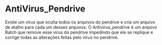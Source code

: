 AntiVirus_Pendrive
==================

Existe um virus que oculta todos os arquivos do pendrive e cria um arquivo de atalho para cada um desses arquivos.
O Antivirus_pendrive é um arquivo Batch que remove esse virus do pendrive impedindo que ele se replique e corrige todas as alterações feitas pelo virus no pendrive.